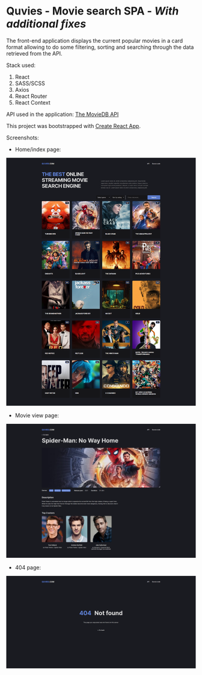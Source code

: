 # Quvies - Movie search SPA - *With additional fixes*

The front-end application displays the current popular movies in a card format allowing to do some filtering, sorting and searching through the data retrieved from the API.

Stack used:
 1. React
 2. SASS/SCSS
 3. Axios
 4. React Router
 5. React Context

API used in the application: [The MovieDB API](https://www.themoviedb.org/documentation/api)

This project was bootstrapped with [Create React App](https://github.com/facebook/create-react-app).

Screenshots:
- Home/index page:
<img src="https://github.com/elfromka/quvies/blob/master/screenshots/Home-Index.png" />

- Movie view page:
<img src="https://github.com/elfromka/quvies/blob/master/screenshots/View-Movie.png" />

- 404 page:
<img src="https://github.com/elfromka/quvies/blob/master/screenshots/404-Not-Found.png" />
